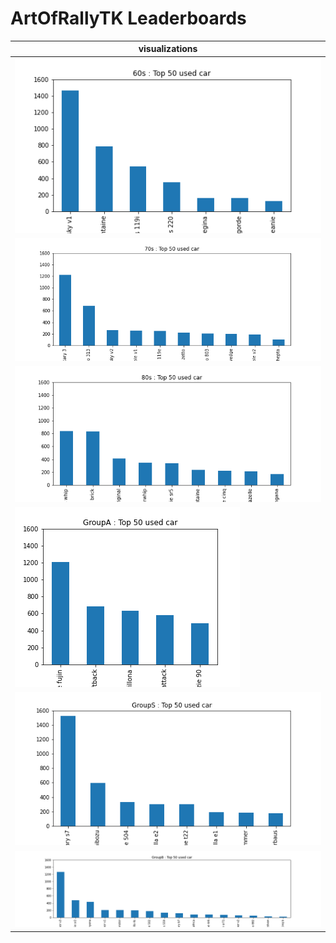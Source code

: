# ArtOfRallyTK Leaderboards

| visualizations |
|-|
|![](logs_view/60s_top50_cars.png)|
|![](logs_view/70s_top50_cars.png)|
|![](logs_view/80s_top50_cars.png)|
|![](logs_view/GroupA_top50_cars.png)|
|![](logs_view/GroupS_top50_cars.png)|
|![](logs_view/GroupB_top50_cars.png)|
